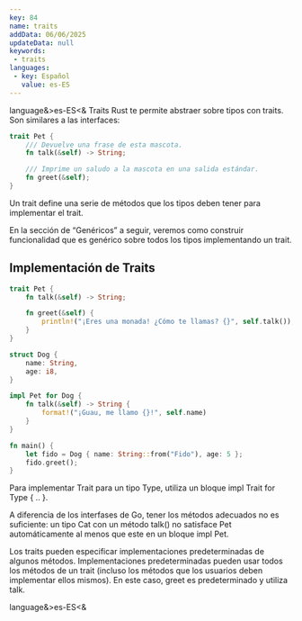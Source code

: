```yaml
---
key: 84
name: traits
addData: 06/06/2025
updateData: null
keywords: 
 - traits
languages:
 - key: Español
   value: es-ES
---
```

language&>es-ES<&
Traits
Rust te permite abstraer sobre tipos con traits. Son similares a las interfaces:

```rust
trait Pet {
    /// Devuelve una frase de esta mascota.
    fn talk(&self) -> String;

    /// Imprime un saludo a la mascota en una salida estándar.
    fn greet(&self);
}
```
Un trait define una serie de métodos que los tipos deben tener para implementar el trait.

En la sección de “Genéricos” a seguir, veremos como construir funcionalidad que es genérico sobre todos los tipos implementando un trait.

## Implementación de Traits

```rust
trait Pet {
    fn talk(&self) -> String;

    fn greet(&self) {
        println!("¡Eres una monada! ¿Cómo te llamas? {}", self.talk());
    }
}

struct Dog {
    name: String,
    age: i8,
}

impl Pet for Dog {
    fn talk(&self) -> String {
        format!("¡Guau, me llamo {}!", self.name)
    }
}

fn main() {
    let fido = Dog { name: String::from("Fido"), age: 5 };
    fido.greet();
}
```

Para implementar Trait para un tipo Type, utiliza un bloque impl Trait for Type { .. }.

A diferencia de los interfases de Go, tener los métodos adecuados no es suficiente: un tipo Cat con un método talk() no satisface Pet automáticamente al menos que este en un bloque impl Pet.

Los traits pueden especificar implementaciones predeterminadas de algunos métodos. Implementaciones predeterminadas pueden usar todos los métodos de
un trait (incluso los métodos que los usuarios deben implementar ellos mismos). En este caso, greet es predeterminado y utiliza talk.

language&>es-ES<&